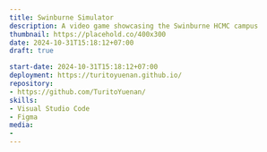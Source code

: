 ```yaml
---
title: Swinburne Simulator
description: A video game showcasing the Swinburne HCMC campus
thumbnail: https://placehold.co/400x300
date: 2024-10-31T15:18:12+07:00
draft: true

start-date: 2024-10-31T15:18:12+07:00
deployment: https://turitoyuenan.github.io/
repository:
- https://github.com/TuritoYuenan/
skills:
- Visual Studio Code
- Figma
media:
-
---
```


